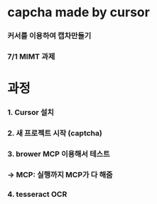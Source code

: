 # capcha made by cursor 

### 커서를 이용하여 캡차만들기

### 7/1 MIMT 과제

# 과정

### 1. Cursor 설치

### 2. 새 프로젝트 시작 (captcha)

### 3. brower MCP 이용해서 테스트

### → MCP: 실행까지 MCP가 다 해줌

### 4. tesseract OCR

